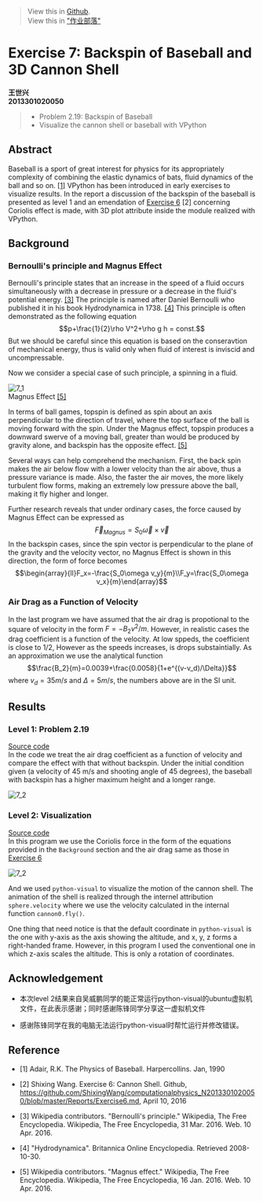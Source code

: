 ﻿
> View this in [Github](https://github.com/ShixingWang/computationalphysics_N2013301020050/blob/master/Reports/Exercise7.md).    
> View this in ["作业部落"](https://www.zybuluo.com/ShixingWang/note/339854)

# Exercise 7: Backspin of Baseball and 3D Cannon Shell

 __王世兴__     
 __2013301020050__      

> + Problem 2.19: Backspin of Baseball      
> + Visualize the cannon shell or baseball with VPython     

## Abstract      
Baseball is a sport of great interest for physics for its appropriately complexity of combining the elastic dynamics of bats, fluid dynamics of the ball and so on. [\[1\]](http://www.amazon.com/Physics-Baseball-Robert-Kemp-Adair/dp/0060084367) VPython has been introduced in early exercises to visualize results. In the report a discussion of the backspin of the baseball is presented as level 1 and an emendation of [Exercise 6](https://www.zybuluo.com/ShixingWang/note/333176) [2] concerning Coriolis effect is made, with 3D plot attribute inside the module realized with VPython.           
## Background      
### Bernoulli's principle and Magnus Effect      
Bernoulli's principle states that an increase in the speed of a fluid occurs simultaneously with a decrease in pressure or a decrease in the fluid's potential energy. [\[3\]](https://en.wikipedia.org/wiki/Bernoulli%27s_principle) The principle is named after Daniel Bernoulli who published it in his book Hydrodynamica in 1738. [\[4\]](http://global.britannica.com/biography/Daniel-Bernoulli#ref200813) This principle is often demonstrated as the following equation
$$p+\frac{1}{2}\rho V^2+\rho g h = const.$$
But we should be careful since this equation is based on the conseravtion of mechanical energy, thus is valid only when fluid of interest is inviscid and uncompressable.

Now we consider a special case of such principle, a spinning in a fluid.      

![7_1](https://raw.githubusercontent.com/ShixingWang/computationalphysics_N2013301020050/master/Pictures/7_1.png)       
Magnus Effect [\[5\]](https://en.wikipedia.org/wiki/Magnus_effect)

In terms of ball games, topspin is defined as spin about an axis perpendicular to the direction of travel, where the top surface of the ball is moving forward with the spin. Under the Magnus effect, topspin produces a downward swerve of a moving ball, greater than would be produced by gravity alone, and backspin has the opposite effect. [\[5\]](https://en.wikipedia.org/wiki/Magnus_effect)

Several ways can help comprehend the mechanism. First, the back spin makes the air below flow with a lower velocity than the air above, thus a pressure variance is made. Also, the faster the air moves, the more likely turbulent flow forms, making an extremely low pressure above the ball, making it fly higher and longer.

Further research reveals that under ordinary cases, the force caused by Magnus Effect can be expressed as
$$\vec F_{Magnus}=S_0\vec\omega\times \vec v$$
In the backspin cases, since the spin vector is perpendicular to the plane of the gravity and the velocity vector, no Magnus Effect is shown in this direction, the form of force becomes 
$$\begin{array}{ll}F_x=-\frac{S_0\omega v_y}{m}\\F_y=\frac{S_0\omega v_x}{m}\end{array}$$

### Air Drag as a Function of Velocity       
In the last program we have assumed that the air drag is propotional to the square of velocity in the form $F=-B_2v^2/m$. However, in realistic cases the drag coefficient is a function of the velocity. At low sppeds, the coefficient is close to 1/2, However as the speeds increases, is drops substaintially. As an approximation we use the analytical function
$$\frac{B_2}{m}=0.0039+\frac{0.0058}{1+e^{(v-v_d)/\Delta}}$$
where $v_d=35m/s$ and $\Delta=5m/s$, the numbers above are in the SI unit.
## Results
### Level 1: Problem 2.19      
[Source code](https://github.com/ShixingWang/computationalphysics_N2013301020050/blob/master/Codes/Exercise7.py)       
In the code we treat the air drag coefficient as a function of velocity and compare the effect with that without backspin. Under the initial condition given (a velocity of 45 m/s and shooting angle of 45 degrees), the baseball with backspin has a higher maximum height and a longer range.

![7_2](https://raw.githubusercontent.com/ShixingWang/computationalphysics_N2013301020050/master/Pictures/7_2.png)

### Level 2: Visualization
[Source code](https://github.com/ShixingWang/computationalphysics_N2013301020050/blob/master/Codes/Exercise7_2.py)      
In this program we use the Coriolis force in the form of the equations provided in the `Background` section and the air drag same as those in [Exercise 6](https://github.com/ShixingWang/computationalphysics_N2013301020050/blob/master/Reports/Exercise6.md)

![7_2](https://raw.githubusercontent.com/ShixingWang/computationalphysics_N2013301020050/master/Pictures/7_3.gif)

And we used `python-visual` to visualize the motion of the cannon shell. The animation of the shell is realized through the internel attribution `sphere.velocity` where we use the velocity calculated in the internal function `cannon0.fly()`. 

One thing that need notice is that the default coordinate in `python-visual` is the one with y-axis as the axis showing the altitude, and x, y, z forms a right-handed frame. However, in this program I used the conventional one in which z-axis scales the altitude. This is only a rotation of coordinates.

## Acknowledgement

+ 本次level 2结果来自吴威鹏同学的能正常运行python-visual的ubuntu虚拟机文件，在此表示感谢；同时感谢陈锋同学分享这一虚拟机文件

+ 感谢陈锋同学在我的电脑无法运行python-visual时帮忙运行并修改错误。
## Reference     
+ [1] Adair, R.K. The Physics of Baseball. Harpercollins. Jan, 1990

+ [2] Shixing Wang. Exercise 6: Cannon Shell. Github, https://github.com/ShixingWang/computationalphysics_N2013301020050/blob/master/Reports/Exercise6.md, April 10, 2016

+ [3] Wikipedia contributors. "Bernoulli's principle." Wikipedia, The Free Encyclopedia. Wikipedia, The Free Encyclopedia, 31 Mar. 2016. Web. 10 Apr. 2016.

+ [4] "Hydrodynamica". Britannica Online Encyclopedia. Retrieved 2008-10-30.

+ [5] Wikipedia contributors. "Magnus effect." Wikipedia, The Free Encyclopedia. Wikipedia, The Free Encyclopedia, 16 Jan. 2016. Web. 10 Apr. 2016.
